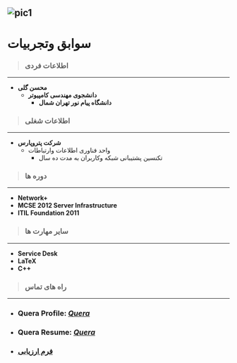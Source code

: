 ![pic1](https://user-images.githubusercontent.com/69042715/90293196-c9304300-de98-11ea-9239-1395e1564d01.jpg)
---
# سوابق وتجربیات
> ### **اطلاعات فردی**
---
- **محسن گلی**
  + **دانشجوی مهندسی کامپیوتر**
    - **دانشگاه پیام نور تهران شمال** 
    
> ### **اطلاعات شغلی**
---
- **شرکت پتروپارس**
  - واحد فناوری اطلاعات وارتباطات
    - تکنسین پشتیبانی شبکه وکاربران به مدت ده سال 
    
> ### **دوره ها**
--- 
* **Network+**
* **MCSE 2012 Server Infrastructure**
* **ITIL Foundation 2011**

> ### **سایر مهارت ها**
---
* **Service Desk**
* **L**__a__**T**__e__**X**
* **C++** 

> ### **راه های تماس**
---
+ ### Quera Profile: [_**Quera**_](https://quera.ir/profile/mohsengoli44)
+ ### Quera Resume: [_**Quera**_](https://quera.ir/qcv/)
+ ### [ **فرم ارزیابی** ](https://github.com/MohsenGol/MohsenGol.github.io/blob/gh-pages/MohsenGoli_CV_CheckList_AR_3983.pdf) 
